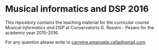 # Musical informatics and DSP 2016 

This repository contains the teaching material for the curricular course
*Musical informatics and DSP* at Conservatorio G. Rossini - Pesaro for
the academic year 2015-2016.

For any question please write to carmine.emanuele.cella@gmail.com


